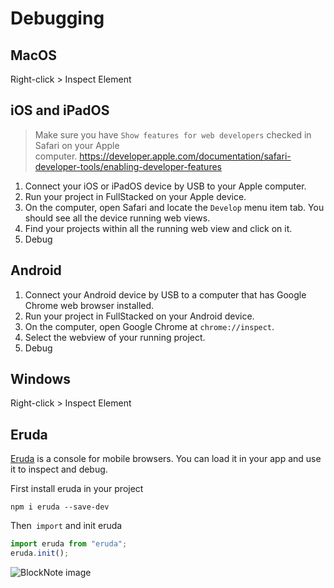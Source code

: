 # Debugging

## MacOS

Right-click > Inspect Element

## iOS and iPadOS

> Make sure you have `Show features for web developers` checked in Safari on your Apple computer. <https://developer.apple.com/documentation/safari-developer-tools/enabling-developer-features>

1.  Connect your iOS or iPadOS device by USB to your Apple computer.
2.  Run your project in FullStacked on your Apple device.
3.  On the computer, open Safari and locate the `Develop` menu item tab. You should see all the device running web views.
4.  Find your projects within all the running web view and click on it.
5.  Debug

## Android

1.  Connect your Android device by USB to a computer that has Google Chrome web browser installed.
2.  Run your project in FullStacked on your Android device.
3.  On the computer, open Google Chrome at `chrome://inspect`.
4.  Select the webview of your running project.
5.  Debug

## Windows

Right-click > Inspect Element

## Eruda

[Eruda](https://github.com/liriliri/eruda) is a console for mobile browsers. You can load it in your app and use it to inspect and debug.

First install eruda in your project

```shellscript
npm i eruda --save-dev
```

Then` import` and init eruda

```javascript
import eruda from "eruda";
eruda.init();
```

![BlockNote image](https://files.fullstacked.org/Screenshot-2025-02-24-at-8.59.29-AM.png)
